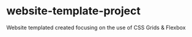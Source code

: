 # website-template-project
Website templated created focusing on the use of CSS Grids &amp; Flexbox
